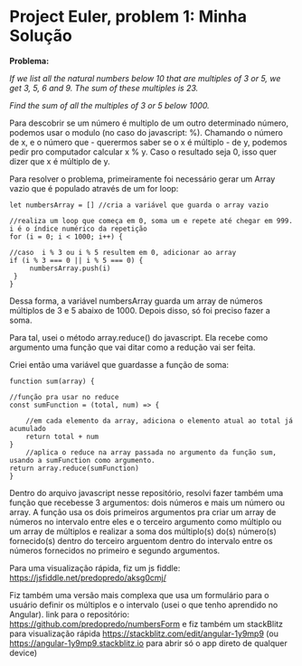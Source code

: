 # Project Euler, problem 1: Minha Solução

<b>Problema:</b>

<i>If we list all the natural numbers below 10 that are multiples of 3 or 5, we get 3, 5, 6 and 9. The sum of these multiples is 23.

Find the sum of all the multiples of 3 or 5 below 1000.</i>

Para descobrir se um número é multiplo de um outro determinado número, podemos usar o modulo (no caso do javascript: %).
Chamando o número de x, e o número que - querermos saber se o x é múltiplo - de y, podemos pedir pro computador calcular x % y. Caso o resultado seja 0, isso quer dizer que x é múltiplo de y.

Para resolver o problema, primeiramente foi necessário gerar um Array vazio que é populado através de um for loop:

	let numbersArray = [] //cria a variável que guarda o array vazio
	
	//realiza um loop que começa em 0, soma um e repete até chegar em 999. i é o índice numérico da repetição
	for (i = 0; i < 1000; i++) {
	
	//caso  i % 3 ou i % 5 resultem em 0, adicionar ao array
  	if (i % 3 === 0 || i % 5 === 0) {
     	 numbersArray.push(i)                               
   	 }
	}

Dessa forma, a variável numbersArray guarda um array de números múltiplos de 3 e 5 abaixo de 1000.
Depois disso, só foi preciso fazer a soma.

Para tal, usei o método array.reduce() do javascript. Ela recebe como argumento uma função que vai ditar como a redução vai ser feita.

Criei então uma variável que guardasse a função de soma:

	function sum(array) {
	
  	//função pra usar no reduce
  	const sumFunction = (total, num) => {
		
		//em cada elemento da array, adiciona o elemento atual ao total já acumulado
    	return total + num
  	}
		//aplica o reduce na array passada no argumento da função sum, usando a sumFunction como argumento.
  	return array.reduce(sumFunction)                               
	}
	
Dentro do arquivo javascript nesse repositório, resolvi fazer também uma função que recebesse 3 argumentos: dois números e mais um número ou array. A função usa os dois primeiros argumentos pra criar um array de números no intervalo entre eles e o terceiro argumento como múltiplo ou um array de múltiplos e realizar a soma dos múltiplo(s) do(s) número(s) fornecido(s) dentro do terceiro arguentom dentro do intervalo entre os números fornecidos no primeiro e segundo argumentos.

Para uma visualização rápida, fiz um js fiddle: https://jsfiddle.net/predopredo/aksg0cmj/

Fiz também uma versão mais complexa que usa um formulário para o usuário definir os múltiplos e o intervalo (usei o que tenho aprendido no Angular). link para o repositório: https://github.com/predopredo/numbersForm  e fiz também um stackBlitz para visualização rápida https://stackblitz.com/edit/angular-1y9mp9 (ou https://angular-1y9mp9.stackblitz.io para abrir só o app direto de qualquer device)
